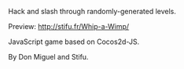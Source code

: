 Hack and slash through randomly-generated levels.

Preview: http://stifu.fr/Whip-a-Wimp/

JavaScript game based on Cocos2d-JS.

By Don Miguel and Stifu.